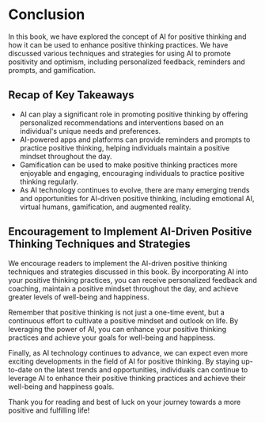 # Conclusion

In this book, we have explored the concept of AI for positive thinking and how it can be used to enhance positive thinking practices. We have discussed various techniques and strategies for using AI to promote positivity and optimism, including personalized feedback, reminders and prompts, and gamification.

Recap of Key Takeaways
----------------------

* AI can play a significant role in promoting positive thinking by offering personalized recommendations and interventions based on an individual's unique needs and preferences.
* AI-powered apps and platforms can provide reminders and prompts to practice positive thinking, helping individuals maintain a positive mindset throughout the day.
* Gamification can be used to make positive thinking practices more enjoyable and engaging, encouraging individuals to practice positive thinking regularly.
* As AI technology continues to evolve, there are many emerging trends and opportunities for AI-driven positive thinking, including emotional AI, virtual humans, gamification, and augmented reality.

Encouragement to Implement AI-Driven Positive Thinking Techniques and Strategies
--------------------------------------------------------------------------------

We encourage readers to implement the AI-driven positive thinking techniques and strategies discussed in this book. By incorporating AI into your positive thinking practices, you can receive personalized feedback and coaching, maintain a positive mindset throughout the day, and achieve greater levels of well-being and happiness.

Remember that positive thinking is not just a one-time event, but a continuous effort to cultivate a positive mindset and outlook on life. By leveraging the power of AI, you can enhance your positive thinking practices and achieve your goals for well-being and happiness.

Finally, as AI technology continues to advance, we can expect even more exciting developments in the field of AI for positive thinking. By staying up-to-date on the latest trends and opportunities, individuals can continue to leverage AI to enhance their positive thinking practices and achieve their well-being and happiness goals.

Thank you for reading and best of luck on your journey towards a more positive and fulfilling life!